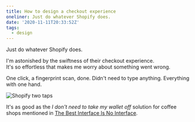 ```yaml
---
title: How to design a checkout experience
oneliner: Just do whatever Shopify does.
date: '2020-11-11T20:33:52Z'
tags:
  - design
---
```


Just do whatever Shopify does.

I'm astonished by the swiftness of their checkout experience.\
It's so effortless that makes me worry about something went wrong.

One click, a fingerprint scan, done. Didn't need to type anything. Everything with one hand.

![Shopify two taps](/images/notes/shopify-checkout-gg.gif)

It's as good as the _I don't need to take my wallet off_ solution for coffee shops mentioned in [The Best Interface Is No Interface](../books/the-best-interface-is-no-interface).
